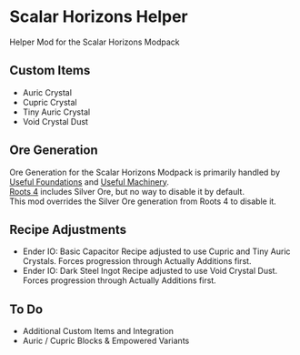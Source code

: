 # Scalar Horizons Helper
Helper Mod for the Scalar Horizons Modpack

## Custom Items
- Auric Crystal
- Cupric Crystal
- Tiny Auric Crystal
- Void Crystal Dust

## Ore Generation
Ore Generation for the Scalar Horizons Modpack is primarily handled by 
[Useful Foundations](https://www.curseforge.com/minecraft/mc-mods/useful-foundation) and 
[Useful Machinery](https://www.curseforge.com/minecraft/mc-mods/useful-machinery).  
[Roots 4](https://www.curseforge.com/minecraft/mc-mods/roots) includes Silver Ore, but no way to disable it by default.  
This mod overrides the Silver Ore generation from Roots 4 to disable it.

## Recipe Adjustments
- Ender IO: Basic Capacitor Recipe adjusted to use Cupric and Tiny Auric Crystals. Forces progression through Actually Additions first.
- Ender IO: Dark Steel Ingot Recipe adjusted to use Void Crystal Dust. Forces progression through Actually Additions first.

## To Do
- Additional Custom Items and Integration
- Auric / Cupric Blocks & Empowered Variants
